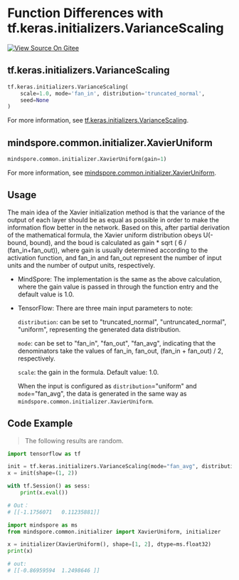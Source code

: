 # Function Differences with tf.keras.initializers.VarianceScaling

[![View Source On Gitee](https://mindspore-website.obs.cn-north-4.myhuaweicloud.com/website-images/r2.1/resource/_static/logo_source_en.svg)](https://gitee.com/mindspore/docs/blob/r2.1/docs/mindspore/source_en/note/api_mapping/tensorflow_diff/initXavierUniform.md)

## tf.keras.initializers.VarianceScaling

```python
tf.keras.initializers.VarianceScaling(
    scale=1.0, mode='fan_in', distribution='truncated_normal',
    seed=None
)
```

For more information, see [tf.keras.initializers.VarianceScaling](https://tensorflow.google.cn/api_docs/python/tf/keras/initializers/VarianceScaling).

## mindspore.common.initializer.XavierUniform

```python
mindspore.common.initializer.XavierUniform(gain=1)
```

For more information, see [mindspore.common.initializer.XavierUniform](https://mindspore.cn/docs/en/r2.1/api_python/mindspore.common.initializer.html#mindspore.common.initializer.XavierUniform).

## Usage

The main idea of the Xavier initialization method is that the variance of the output of each layer should be as equal as possible in order to make the information flow better in the network. Based on this, after partial derivation of the mathematical formula, the Xavier uniform distribution obeys U(-bound, bound), and the boud is calculated as gain * sqrt ( 6 / (fan_in+fan_out)), where gain is usually determined according to the activation function, and fan_in and fan_out represent the number of input units and the number of output units, respectively.

- MindSpore: The implementation is the same as the above calculation, where the gain value is passed in through the function entry and the default value is 1.0.

- TensorFlow: There are three main input parameters to note:

  `distribution`: can be set to "truncated_normal", "untruncated_normal", "uniform", representing the generated data distribution.

  `mode`: can be set to "fan_in", "fan_out", "fan_avg", indicating that the denominators take the values of fan_in, fan_out, (fan_in + fan_out) / 2, respectively.

  `scale`: the gain in the formula. Default value: 1.0.

  When the input is configured as `distribution`="uniform" and `mode`="fan_avg", the data is generated in the same way as `mindspore.common.initializer.XavierUniform`.

## Code Example

> The following results are random.

```python
import tensorflow as tf

init = tf.keras.initializers.VarianceScaling(mode="fan_avg", distribution="uniform")
x = init(shape=(1, 2))

with tf.Session() as sess:
    print(x.eval())

# Out：
# [[-1.1756071   0.11235881]]
```

```python
import mindspore as ms
from mindspore.common.initializer import XavierUniform, initializer

x = initializer(XavierUniform(), shape=[1, 2], dtype=ms.float32)
print(x)

# out:
# [[-0.86959594  1.2498646 ]]
```
